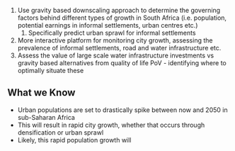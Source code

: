 
1. Use gravity based downscaling approach to determine the governing factors behind different types of growth in South Africa (i.e. population, potential earnings in informal settlements, urban centres etc.)
	1. Specifically predict urban sprawl for informal settlements
2. More interactive platform for monitoring city growth, assessing the prevalence of informal settlements, road and water infrastructure etc.
3. Assess the value of large scale water infrastructure investments vs gravity based alternatives from quality of life PoV - identifying where to optimally situate these

## What we Know

- Urban populations are set to drastically spike between now and 2050 in sub-Saharan Africa
- This will result in rapid city growth, whether that occurs through densification or urban sprawl
- Likely, this rapid population growth will 